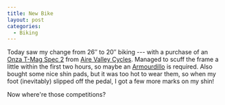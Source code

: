 ```yaml
---
title: New Bike
layout: post
categories:
  - Biking
---
```

Today saw my change from 26″ to 20″ biking --- with a purchase of an [Onza T-Mag Spec 2](http://onza.com/bikes/mod/tmag_rhs_1600x1200.jpg) from [Aire Valley Cycles](http://airevalleycycles.com). Managed to scuff the frame a little within the first two hours, so maybe an [Armourdillo](http://airevalleycycles.com/smsimg/69/1388downtube1.jpg) is required. Also bought some nice shin pads, but it was too hot to wear them, so when my foot (inevitably) slipped off the pedal, I got a few more marks on my shin!

Now where're those competitions?